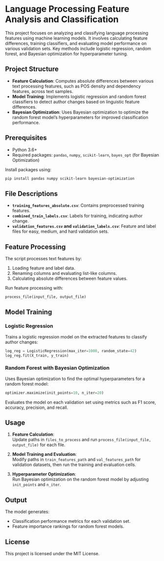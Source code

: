 # Language Processing Feature Analysis and Classification

This project focuses on analyzing and classifying language processing features using machine learning models. It involves calculating feature differences, training classifiers, and evaluating model performance on various validation sets. Key methods include logistic regression, random forest, and Bayesian optimization for hyperparameter tuning.

## Project Structure

- **Feature Calculation**: Computes absolute differences between various text processing features, such as POS density and dependency features, across text samples.
- **Model Training**: Implements logistic regression and random forest classifiers to detect author changes based on linguistic feature differences.
- **Bayesian Optimization**: Uses Bayesian optimization to optimize the random forest model’s hyperparameters for improved classification performance.
  
## Prerequisites

- Python 3.6+
- Required packages: `pandas`, `numpy`, `scikit-learn`, `bayes_opt` (for Bayesian Optimization)

Install packages using:
```bash
pip install pandas numpy scikit-learn bayesian-optimization
```

## File Descriptions

- **`training_features_absolute.csv`**: Contains preprocessed training features.
- **`combined_train_labels.csv`**: Labels for training, indicating author change.
- **`validation_features.csv` and `validation_labels.csv`**: Feature and label files for easy, medium, and hard validation sets.

## Feature Processing

The script processes text features by:
1. Loading feature and label data.
2. Renaming columns and evaluating list-like columns.
3. Calculating absolute differences between feature values.

Run feature processing with:
```python
process_file(input_file, output_file)
```

## Model Training

### Logistic Regression
Trains a logistic regression model on the extracted features to classify author changes:
```python
log_reg = LogisticRegression(max_iter=1000, random_state=42)
log_reg.fit(X_train, y_train)
```

### Random Forest with Bayesian Optimization
Uses Bayesian optimization to find the optimal hyperparameters for a random forest model:
```python
optimizer.maximize(init_points=10, n_iter=20)
```

Evaluates the model on each validation set using metrics such as F1 score, accuracy, precision, and recall.

## Usage

1. **Feature Calculation**:  
   Update paths in `files_to_process` and run `process_file(input_file, output_file)` for each file.

2. **Model Training and Evaluation**:  
   Modify paths in `train_features_path` and `val_features_path` for validation datasets, then run the training and evaluation cells.

3. **Hyperparameter Optimization**:  
   Run Bayesian optimization on the random forest model by adjusting `init_points` and `n_iter`.

## Output

The model generates:
- Classification performance metrics for each validation set.
- Feature importance rankings for random forest models.

## License
This project is licensed under the MIT License.
```
